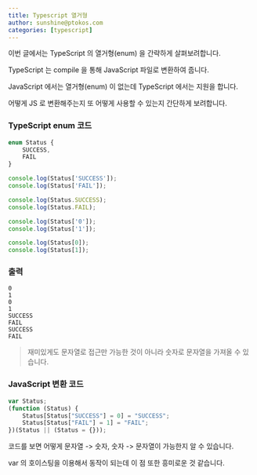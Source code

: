 ```yaml
---
title: Typescript 열거형
author: sunshine@ptokos.com
categories: [typescript]
---
```


이번 글에서는 TypeScript 의 열거형(enum) 을 간략하게 살펴보려합니다.

TypeScript 는 compile 을 통해 JavaScript 파일로 변환하여 줍니다.

JavaScript 에서는 열거형(enum) 이 없는데 TypeScript 에서는 지원을 합니다.

어떻게 JS 로 변환해주는지 또 어떻게 사용할 수 있는지 간단하게 보려합니다.
### TypeScript enum 코드
```typescript
enum Status {
    SUCCESS,
    FAIL
}

console.log(Status['SUCCESS']);
console.log(Status['FAIL']);

console.log(Status.SUCCESS);
console.log(Status.FAIL);

console.log(Status['0']);
console.log(Status['1']);

console.log(Status[0]);
console.log(Status[1]);
```

### 출력
```
0
1
0
1
SUCCESS
FAIL
SUCCESS
FAIL
```

>재미있게도 문자열로 접근만 가능한 것이 아니라 숫자로 문자열을 가져올 수 있습니다.


### JavaScript 변환 코드
```javascript
var Status;
(function (Status) {
    Status[Status["SUCCESS"] = 0] = "SUCCESS";
    Status[Status["FAIL"] = 1] = "FAIL";
})(Status || (Status = {}));
```

코드를 보면 어떻게 문자열 -> 숫자, 숫자 -> 문자열이 가능한지 알 수 있습니다.

var 의 호이스팅을 이용해서 동작이 되는데 이 점 또한 흥미로운 것 같습니다.
